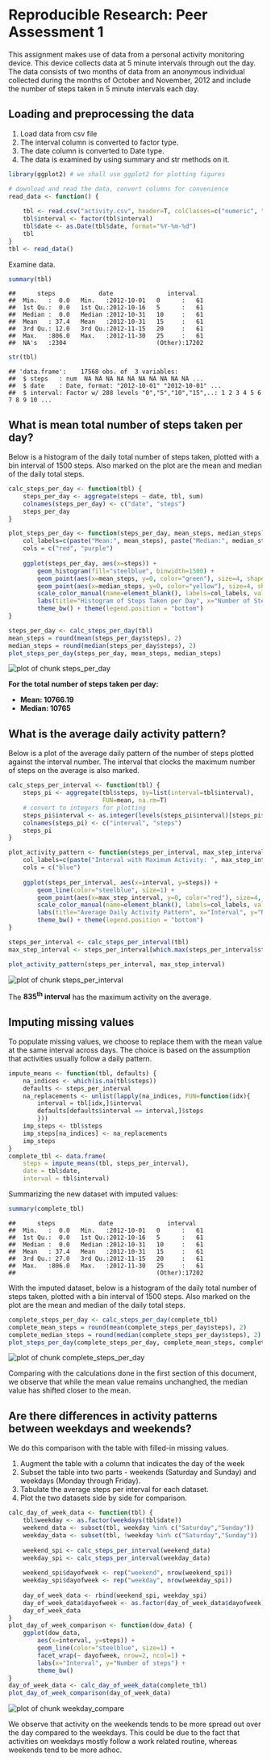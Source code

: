 # Reproducible Research: Peer Assessment 1

This assignment makes use of data from a personal activity monitoring device. This device collects data at 5 minute intervals through out the day. The data consists of two months of data from an anonymous individual collected during the months of October and November, 2012 and include the number of steps taken in 5 minute intervals each day.

## Loading and preprocessing the data
1. Load data from csv file
2. The interval column is converted to factor type.
3. The date column is converted to Date type.
4. The data is examined by using summary and str methods on it.


```r
library(ggplot2) # we shall use ggplot2 for plotting figures

# download and read the data, convert columns for convenience
read_data <- function() {
    
    tbl <- read.csv("activity.csv", header=T, colClasses=c("numeric", "character", "numeric"))
    tbl$interval <- factor(tbl$interval)
    tbl$date <- as.Date(tbl$date, format="%Y-%m-%d")
    tbl
}
tbl <- read_data()
```

Examine data.

```r
summary(tbl)
```

```
##      steps            date               interval    
##  Min.   :  0.0   Min.   :2012-10-01   0      :   61  
##  1st Qu.:  0.0   1st Qu.:2012-10-16   5      :   61  
##  Median :  0.0   Median :2012-10-31   10     :   61  
##  Mean   : 37.4   Mean   :2012-10-31   15     :   61  
##  3rd Qu.: 12.0   3rd Qu.:2012-11-15   20     :   61  
##  Max.   :806.0   Max.   :2012-11-30   25     :   61  
##  NA's   :2304                         (Other):17202
```

```r
str(tbl)
```

```
## 'data.frame':	17568 obs. of  3 variables:
##  $ steps   : num  NA NA NA NA NA NA NA NA NA NA ...
##  $ date    : Date, format: "2012-10-01" "2012-10-01" ...
##  $ interval: Factor w/ 288 levels "0","5","10","15",..: 1 2 3 4 5 6 7 8 9 10 ...
```

## What is mean total number of steps taken per day?

Below is a histogram of the daily total number of steps taken, plotted with a bin interval of 1500 steps. Also marked on the plot are the mean and median of the daily total steps.


```r
calc_steps_per_day <- function(tbl) {
    steps_per_day <- aggregate(steps ~ date, tbl, sum)
    colnames(steps_per_day) <- c("date", "steps")
    steps_per_day
}

plot_steps_per_day <- function(steps_per_day, mean_steps, median_steps) {
    col_labels=c(paste("Mean:", mean_steps), paste("Median:", median_steps))
    cols = c("red", "purple")
    
    ggplot(steps_per_day, aes(x=steps)) + 
        geom_histogram(fill="steelblue", binwidth=1500) + 
        geom_point(aes(x=mean_steps, y=0, color="green"), size=4, shape=15) + 
        geom_point(aes(x=median_steps, y=0, color="yellow"), size=4, shape=15) + 
        scale_color_manual(name=element_blank(), labels=col_labels, values=cols) + 
        labs(title="Histogram of Steps Taken per Day", x="Number of Steps", y="Count") + 
        theme_bw() + theme(legend.position = "bottom")    
}

steps_per_day <- calc_steps_per_day(tbl)
mean_steps = round(mean(steps_per_day$steps), 2)
median_steps = round(median(steps_per_day$steps), 2)
plot_steps_per_day(steps_per_day, mean_steps, median_steps)
```

![plot of chunk steps_per_day](figure/steps_per_day.png) 

**For the total number of steps taken per day:**  
- **Mean: 10766.19**
- **Median: 10765**


## What is the average daily activity pattern?

Below is a plot of the average daily pattern of the number of steps plotted against the interval number. The interval that clocks the maximum number of steps on the average is also marked.



```r
calc_steps_per_interval <- function(tbl) {
    steps_pi <- aggregate(tbl$steps, by=list(interval=tbl$interval),
                          FUN=mean, na.rm=T)
    # convert to integers for plotting
    steps_pi$interval <- as.integer(levels(steps_pi$interval)[steps_pi$interval])
    colnames(steps_pi) <- c("interval", "steps")
    steps_pi
}

plot_activity_pattern <- function(steps_per_interval, max_step_interval) {
    col_labels=c(paste("Interval with Maximum Activity: ", max_step_interval))
    cols = c("blue")
    
    ggplot(steps_per_interval, aes(x=interval, y=steps)) +   
        geom_line(color="steelblue", size=1) +  
        geom_point(aes(x=max_step_interval, y=0, color="red"), size=4, shape=15) +  
        scale_color_manual(name=element_blank(), labels=col_labels, values=cols) +     
        labs(title="Average Daily Activity Pattern", x="Interval", y="Number of steps") +  
        theme_bw() + theme(legend.position = "bottom")
}

steps_per_interval <- calc_steps_per_interval(tbl)
max_step_interval <- steps_per_interval[which.max(steps_per_interval$steps),]$interval

plot_activity_pattern(steps_per_interval, max_step_interval)
```

![plot of chunk steps_per_interval](figure/steps_per_interval.png) 

The **835<sup>th</sup> interval** has the maximum activity on the average.

## Imputing missing values

To populate missing values, we choose to replace them with the mean value at the same interval across days. The choice is based on the assumption that activities usually follow a daily pattern.



```r
impute_means <- function(tbl, defaults) {
    na_indices <- which(is.na(tbl$steps))
    defaults <- steps_per_interval
    na_replacements <- unlist(lapply(na_indices, FUN=function(idx){
        interval = tbl[idx,]$interval
        defaults[defaults$interval == interval,]$steps
        }))
    imp_steps <- tbl$steps
    imp_steps[na_indices] <- na_replacements
    imp_steps
}
complete_tbl <- data.frame(  
    steps = impute_means(tbl, steps_per_interval),  
    date = tbl$date,  
    interval = tbl$interval)
```

Summarizing the new dataset with imputed values:

```r
summary(complete_tbl)
```

```
##      steps            date               interval    
##  Min.   :  0.0   Min.   :2012-10-01   0      :   61  
##  1st Qu.:  0.0   1st Qu.:2012-10-16   5      :   61  
##  Median :  0.0   Median :2012-10-31   10     :   61  
##  Mean   : 37.4   Mean   :2012-10-31   15     :   61  
##  3rd Qu.: 27.0   3rd Qu.:2012-11-15   20     :   61  
##  Max.   :806.0   Max.   :2012-11-30   25     :   61  
##                                       (Other):17202
```

With the imputed dataset, below is a histogram of the daily total number of steps taken, plotted with a bin interval of 1500 steps. Also marked on the plot are the mean and median of the daily total steps.


```r
complete_steps_per_day <- calc_steps_per_day(complete_tbl)
complete_mean_steps = round(mean(complete_steps_per_day$steps), 2)
complete_median_steps = round(median(complete_steps_per_day$steps), 2)
plot_steps_per_day(complete_steps_per_day, complete_mean_steps, complete_median_steps)
```

![plot of chunk complete_steps_per_day](figure/complete_steps_per_day.png) 

Comparing with the calculations done in the first section of this document, we observe that while the mean value remains unchanghed, the median value has shifted closer to the mean.

## Are there differences in activity patterns between weekdays and weekends?

We do this comparison with the table with filled-in missing values.

1. Augment the table with a column that indicates the day of the week
2. Subset the table into two parts - weekends (Saturday and Sunday) and weekdays (Monday through Friday).
3. Tabulate the average steps per interval for each dataset.
4. Plot the two datasets side by side for comparison.


```r
calc_day_of_week_data <- function(tbl) {
    tbl$weekday <- as.factor(weekdays(tbl$date))
    weekend_data <- subset(tbl, weekday %in% c("Saturday","Sunday"))
    weekday_data <- subset(tbl, !weekday %in% c("Saturday","Sunday"))
    
    weekend_spi <- calc_steps_per_interval(weekend_data)
    weekday_spi <- calc_steps_per_interval(weekday_data)
    
    weekend_spi$dayofweek <- rep("weekend", nrow(weekend_spi))
    weekday_spi$dayofweek <- rep("weekday", nrow(weekday_spi))
    
    day_of_week_data <- rbind(weekend_spi, weekday_spi)
    day_of_week_data$dayofweek <- as.factor(day_of_week_data$dayofweek)
    day_of_week_data
}
plot_day_of_week_comparison <- function(dow_data) {
    ggplot(dow_data, 
        aes(x=interval, y=steps)) + 
        geom_line(color="steelblue", size=1) + 
        facet_wrap(~ dayofweek, nrow=2, ncol=1) +
        labs(x="Interval", y="Number of steps") +
        theme_bw()
}
day_of_week_data <- calc_day_of_week_data(complete_tbl)
plot_day_of_week_comparison(day_of_week_data)
```

![plot of chunk weekday_compare](figure/weekday_compare.png) 

We observe that activity on the weekends tends to be more spread out over the day compared to the weekdays. This could be due to the fact that activities on weekdays mostly follow a work related routine, whereas weekends tend to be more adhoc.
